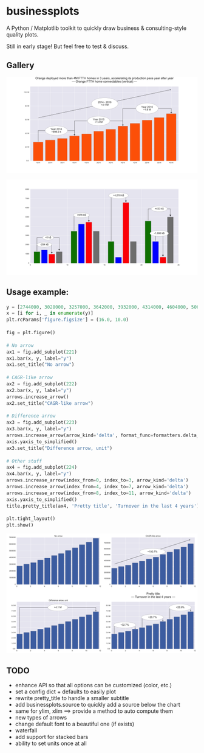
# businessplots

A Python / Matplotlib toolkit to quickly draw business & consulting-style quality plots.

Still in early stage! But feel free to test & discuss.

## Gallery

![Combination of CAGR and difference arrows](https://github.com/fvinas/businessplots/blob/master/doc/example.png)

![Difference arrows of several bars](https://github.com/fvinas/businessplots/blob/master/doc/example2.png)

## Usage example:

```python
y = [2744000, 3028000, 3257000, 3642000, 3932000, 4314000, 4604000, 5061000, 5464000, 5933000, 6312000, 6879000]
x = [i for i, _ in enumerate(y)]
plt.rcParams['figure.figsize'] = (16.0, 10.0)

fig = plt.figure()

# No arrow
ax1 = fig.add_subplot(221)
ax1.bar(x, y, label="y")
ax1.set_title("No arrow")

# CAGR-like arrow
ax2 = fig.add_subplot(222)
ax2.bar(x, y, label="y")
arrows.increase_arrow()
ax2.set_title("CAGR-like arrow")

# Difference arrow
ax3 = fig.add_subplot(223)
ax3.bar(x, y, label="y")
arrows.increase_arrow(arrow_kind='delta', format_func=formatters.delta_simplified())
axis.yaxis_to_simplified()
ax3.set_title("Difference arrow, unit")

# Other stuff
ax4 = fig.add_subplot(224)
ax4.bar(x, y, label="y")
arrows.increase_arrow(index_from=0, index_to=3, arrow_kind='delta')
arrows.increase_arrow(index_from=4, index_to=7, arrow_kind='delta')
arrows.increase_arrow(index_from=8, index_to=11, arrow_kind='delta')
axis.yaxis_to_simplified()
title.pretty_title(ax4, 'Pretty title', 'Turnover in the last 4 years')

plt.tight_layout()
plt.show()
```

![Usage example](https://github.com/fvinas/businessplots/blob/master/doc/example3.png)


## TODO
- enhance API so that all options can be customized (color, etc.)
- set a config dict + defaults to easily plot
- rewrite pretty_title to handle a smaller subtitle
- add businessplots.source to quickly add a source below the chart
- same for ylim, xlim ==> provide a method to auto compute them
- new types of arrows
- change default font to a beautiful one (if exists)
- waterfall
- add support for stacked bars
- ability to set units once at all
